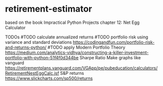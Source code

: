 # retirement-estimator
based on the book Impractical Python Projects chapter 12: Net Egg Calculator

TODOs
#TODO calculate annualized returns
#TODO portfolio risk using variance and standard deviations https://codingandfun.com/portfolio-risk-and-returns-python/
#TODO apply Modern Portfolio Theory https://medium.com/analytics-vidhya/constructing-a-killer-investment-portfolio-with-python-51f4f0d344be
Sharpe Ratio
Make graphs like vanguard https://retirementplans.vanguard.com/VGApp/pe/pubeducation/calculators/RetirementNestEggCalc.jsf
S&P returns https://www.slickcharts.com/sp500/returns

